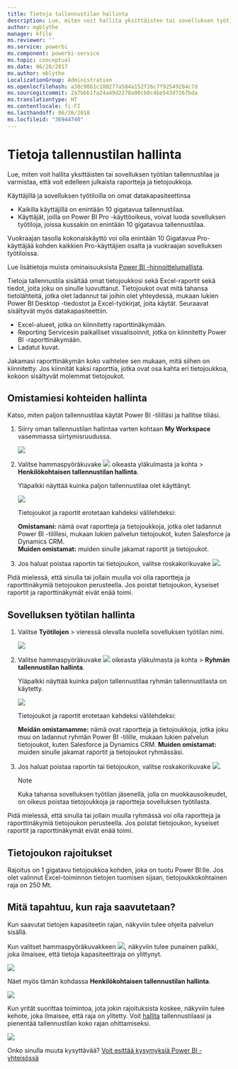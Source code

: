 ```yaml
---
title: Tietoja tallennustilan hallinta
description: Lue, miten voit hallita yksittäisten tai sovelluksen työtilan tallennustilaa ja varmistaa, että voit edelleen julkaista raportteja ja tietojoukkoja.
author: mgblythe
manager: kfile
ms.reviewer: ''
ms.service: powerbi
ms.component: powerbi-service
ms.topic: conceptual
ms.date: 06/28/2017
ms.author: mblythe
LocalizationGroup: Administration
ms.openlocfilehash: a30c90b1c180277a584a152f26c7f92549284c7d
ms.sourcegitcommit: 2a7bbb1fa24a49d2278a90cb0c4be543d7267bda
ms.translationtype: HT
ms.contentlocale: fi-FI
ms.lasthandoff: 06/26/2018
ms.locfileid: "36944740"
---
```

# <a name="manage-your-data-storage"></a>Tietoja tallennustilan hallinta
Lue, miten voit hallita yksittäisten tai sovelluksen työtilan tallennustilaa ja varmistaa, että voit edelleen julkaista raportteja ja tietojoukkoja.

Käyttäjillä ja sovelluksen työtiloilla on omat datakapasiteettinsa

* Kaikilla käyttäjillä on enintään 10 gigatavua tallennustilaa.
* Käyttäjät, joilla on Power BI Pro -käyttöoikeus, voivat luoda sovelluksen työtiloja, joissa kussakin on enintään 10 gigatavua tallennustilaa.

Vuokraajan tasolla kokonaiskäyttö voi olla enintään 10 Gigatavua Pro-käyttäjää kohden kaikkien Pro-käyttäjien osalta ja vuokraajan sovelluksen työtiloissa.

Lue lisätietoja muista ominaisuuksista [Power BI -hinnoittelumallista](https://powerbi.microsoft.com/pricing).

Tietoja tallennustila sisältää omat tietojoukkosi sekä Excel-raportit sekä tiedot, joita joku on sinulle luovuttanut. Tietojoukot ovat mitä tahansa tietolähteitä, jotka olet ladannut tai joihin olet yhteydessä, mukaan lukien Power BI Desktop -tiedostot ja Excel-työkirjat, joita käytät. Seuraavat sisältyvät myös datakapasiteettiin.

* Excel-alueet, jotka on kiinnitetty raporttinäkymään.
* Reporting Servicesin paikalliset visualisoinnit, jotka on kiinnitetty Power BI -raporttinäkymään.
* Ladatut kuvat.

Jakamasi raporttinäkymän koko vaihtelee sen mukaan, mitä siihen on kiinnitetty. Jos kiinnität kaksi raporttia, jotka ovat osa kahta eri tietojoukkoa, kokoon sisältyvät molemmat tietojoukot.

<a name="manage"/>

## <a name="manage-items-owned-by-you"></a>Omistamiesi kohteiden hallinta
Katso, miten paljon tallennustilaa käytät Power BI -tililläsi ja hallitse tiliäsi.

1. Siirry oman tallennustilan hallintaa varten kohtaan **My Workspace** vasemmassa siirtymisruudussa.
   
    ![](media/service-admin-manage-your-data-storage-in-power-bi/pbi_myworkspace.png)
2. Valitse hammaspyöräkuvake ![](media/service-admin-manage-your-data-storage-in-power-bi/pbi_gearicon.png) oikeasta yläkulmasta ja kohta \> **Henkilökohtaisen tallennustilan hallinta**.
   
    Yläpalkki näyttää kuinka paljon tallennustilaa olet käyttänyt.
   
    ![](media/service-admin-manage-your-data-storage-in-power-bi/pbi_persnlstorage.png)
   
    Tietojoukot ja raportit erotetaan kahdeksi välilehdeksi:
   
    **Omistamani:** nämä ovat raportteja ja tietojoukkoja, jotka olet ladannut Power BI -tilillesi, mukaan lukien palvelun tietojoukot, kuten Salesforce ja Dynamics CRM.  
    **Muiden omistamat:** muiden sinulle jakamat raportit ja tietojoukot.
3. Jos haluat poistaa raportin tai tietojoukon, valitse roskakorikuvake ![](media/service-admin-manage-your-data-storage-in-power-bi/pbi_deleteicon.png).

Pidä mielessä, että sinulla tai jollain muulla voi olla raportteja ja raporttinäkymiä tietojoukon perusteella. Jos poistat tietojoukon, kyseiset raportit ja raporttinäkymät eivät enää toimi.

## <a name="manage-your-app-workspace"></a>Sovelluksen työtilan hallinta
1. Valitse **Työtilojen** \> vieressä olevalla nuolella sovelluksen työtilan nimi.
   
    ![](media/service-admin-manage-your-data-storage-in-power-bi/pbi_groupworkspaces.png)
2. Valitse hammaspyöräkuvake ![](media/service-admin-manage-your-data-storage-in-power-bi/pbi_gearicon.png) oikeasta yläkulmasta ja kohta \> **Ryhmän tallennustilan hallinta**.
   
    Yläpalkki näyttää kuinka paljon tallennustilaa ryhmän tallennustilasta on käytetty.
   
    ![](media/service-admin-manage-your-data-storage-in-power-bi/pbi_groupstorage.png)
   
    Tietojoukot ja raportit erotetaan kahdeksi välilehdeksi:
   
    **Meidän omistamamme:** nämä ovat raportteja ja tietojoukkoja, jotka joku muu on ladannut ryhmän Power BI -tilille, mukaan lukien palvelun tietojoukot, kuten Salesforce ja Dynamics CRM.
    **Muiden omistamat:** muiden sinulle jakamat raportit ja tietojoukot ryhmässäsi.
3. Jos haluat poistaa raportin tai tietojoukon, valitse roskakorikuvake ![](media/service-admin-manage-your-data-storage-in-power-bi/pbi_deleteicon.png).
   
   > [!NOTE]
   > Kuka tahansa sovelluksen työtilan jäsenellä, jolla on muokkausoikeudet, on oikeus poistaa tietojoukkoja ja raportteja sovelluksen työtilasta.
   > 
   > 

Pidä mielessä, että sinulla tai jollain muulla ryhmässä voi olla raportteja ja raporttinäkymiä tietojoukon perusteella. Jos poistat tietojoukon, kyseiset raportit ja raporttinäkymät eivät enää toimi.

## <a name="dataset-limits"></a>Tietojoukon rajoitukset
Rajoitus on 1 gigatavu tietojoukkoa kohden, joka on tuotu Power BI:lle. Jos olet valinnut Excel-toiminnon tietojen tuomisen sijaan, tietojoukkokohtainen raja on 250 Mt.

## <a name="what-happens-when-you-hit-a-limit"></a>Mitä tapahtuu, kun raja saavutetaan?
Kun saavutat tietojen kapasiteetin rajan, näkyviin tulee ohjeita palvelun sisällä. 

Kun valitset hammaspyöräkuvakkeen ![](media/service-admin-manage-your-data-storage-in-power-bi/pbi_gearicon.png), näkyviin tulee punainen palkki, joka ilmaisee, että tietoja kapasiteettiraja on ylittynyt.

![](media/service-admin-manage-your-data-storage-in-power-bi/manage-storage-limit.png)

Näet myös tämän kohdassa **Henkilökohtaisen tallennustilan hallinta**.

 ![](media/service-admin-manage-your-data-storage-in-power-bi/manage-storage-limit2.png)

 Kun yrität suorittaa toimintoa, jota jokin rajoituksista koskee, näkyviin tulee kehote, joka ilmaisee, että raja on ylitetty. Voit [hallita](#manage) tallennustilaasi ja pienentää tallennustilan koko rajan ohittamiseksi.

 ![](media/service-admin-manage-your-data-storage-in-power-bi/powerbi-pro-over-limit.png)

 Onko sinulla muuta kysyttävää? [Voit esittää kysymyksiä Power BI -yhteisössä](http://community.powerbi.com/)


